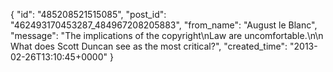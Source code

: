  {
   "id": "485208521515085",
   "post_id": "462493170453287_484967208205883",
   "from_name": "August le Blanc",
   "message": "The implications of the copyright\nLaw are uncomfortable.\n\n     What does Scott Duncan see as the most critical?",
   "created_time": "2013-02-26T13:10:45+0000"
 }

